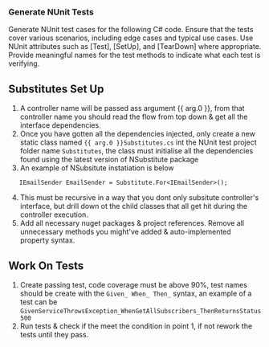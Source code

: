 ### Generate NUnit Tests

Generate NUnit test cases for the following C# code. Ensure that the tests cover various scenarios, including edge cases and typical use cases. Use NUnit attributes such as [Test], [SetUp], and [TearDown] where appropriate. Provide meaningful names for the test methods to indicate what each test is verifying.

## Substitutes Set Up

1. A controller name will be passed ass argument {{ arg.0 }}, from that controller name you should read the flow from top down & get all the  interface dependencies.
2. Once you have gotten all the dependencies injected, only create a new static class named `{{ arg.0 }}Substitutes.cs` int the NUnit test project folder name `Substitutes`, the class must initialise all the dependencies found using the latest version of NSubstitute package
3. An example of NSubsitute instatiation is below
```charp
   IEmailSender EmailSender = Substitute.For<IEmailSender>();
```
4. This must be recursive in a way that you dont only subsitute controller's interface, but drill down ot the child classes that all get hit during the controller execution.
5.  Add all necessary nuget packages & project references. Remove all unnecessary methods you might've added & auto-implemented property syntax.

## Work  On Tests

1. Create passing test, code coverage must be above 90%, test names should be create with the `Given_ When_ Then_` syntax, an example of a test can be `GivenServiceThrowsException_WhenGetAllSubscribers_ThenReturnsStatus500`
2. Run tests & check if the meet the condition in point 1, if not rework the tests until they pass.